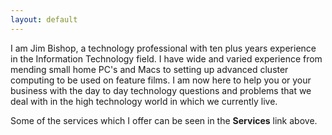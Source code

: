 ```yaml
---
layout: default
---
```

I am Jim Bishop, a technology professional with ten plus years experience in the Information Technology field. I have wide and varied experience from mending small home PC's and Macs to setting up advanced cluster computing to be used on feature films. I am now here to help you or your business with the day to day technology questions and problems that we deal with in the high technology world in which we currently live.

Some of the services which I offer can be seen in the **Services** link above.

